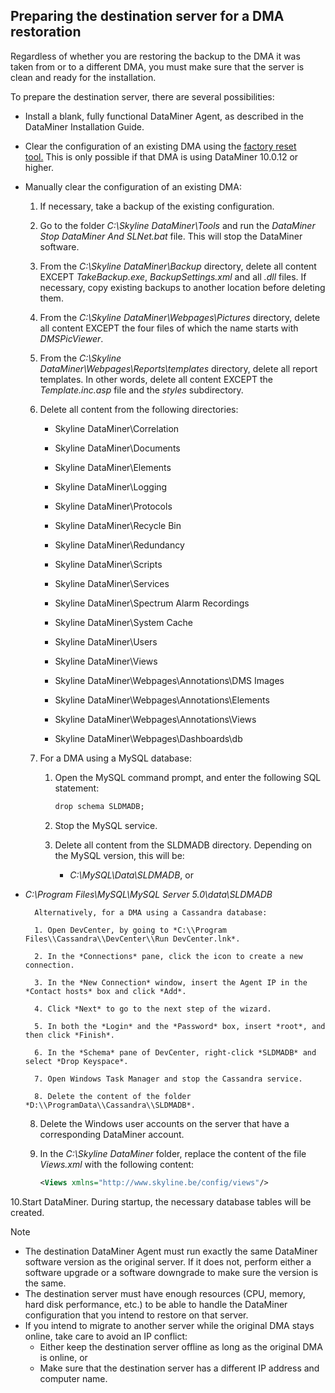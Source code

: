 ## Preparing the destination server for a DMA restoration

Regardless of whether you are restoring the backup to the DMA it was taken from or to a different DMA, you must make sure that the server is clean and ready for the installation.

To prepare the destination server, there are several possibilities:

- Install a blank, fully functional DataMiner Agent, as described in the DataMiner Installation Guide.

- Clear the configuration of an existing DMA using the [factory reset tool.](https://community.dataminer.services/documentation/factory-reset-tool/) This is only possible if that DMA is using DataMiner 10.0.12 or higher.

- Manually clear the configuration of an existing DMA:

    1. If necessary, take a backup of the existing configuration.

    2. Go to the folder *C:\\Skyline DataMiner\\Tools* and run the *DataMiner Stop DataMiner And SLNet.bat* file. This will stop the DataMiner software.

    3. From the *C:\\Skyline DataMiner\\Backup* directory, delete all content EXCEPT *TakeBackup.exe*, *BackupSettings.xml* and all *.dll* files. If necessary, copy existing backups to another location before deleting them.

    4. From the *C:\\Skyline DataMiner\\Webpages\\Pictures* directory, delete all content EXCEPT the four files of which the name starts with *DMSPicViewer*.

    5. From the *C:\\Skyline DataMiner\\Webpages\\Reports\\templates* directory, delete all report templates. In other words, delete all content EXCEPT the *Template.inc.asp* file and the *styles* subdirectory.

    6. Delete all content from the following directories:

        - Skyline DataMiner\\Correlation

        - Skyline DataMiner\\Documents

        - Skyline DataMiner\\Elements

        - Skyline DataMiner\\Logging

        - Skyline DataMiner\\Protocols

        - Skyline DataMiner\\Recycle Bin

        - Skyline DataMiner\\Redundancy

        - Skyline DataMiner\\Scripts

        - Skyline DataMiner\\Services

        - Skyline DataMiner\\Spectrum Alarm Recordings

        - Skyline DataMiner\\System Cache

        - Skyline DataMiner\\Users

        - Skyline DataMiner\\Views

        - Skyline DataMiner\\Webpages\\Annotations\\DMS Images

        - Skyline DataMiner\\Webpages\\Annotations\\Elements

        - Skyline DataMiner\\Webpages\\Annotations\\Views

        - Skyline DataMiner\\Webpages\\Dashboards\\db

    7. For a DMA using a MySQL database:

        1. Open the MySQL command prompt, and enter the following SQL statement:

            ```txt
            drop schema SLDMADB;
            ```

        2. Stop the MySQL service.

        3. Delete all content from the SLDMADB directory. Depending on the MySQL version, this will be:

            - *C:\\MySQL\\Data\\SLDMADB*, or

- *C:\\Program Files\\MySQL\\MySQL Server 5.0\\data\\SLDMADB*

        Alternatively, for a DMA using a Cassandra database:

        1. Open DevCenter, by going to *C:\\Program Files\\Cassandra\\DevCenter\\Run DevCenter.lnk*.

        2. In the *Connections* pane, click the icon to create a new connection.

        3. In the *New Connection* window, insert the Agent IP in the *Contact hosts* box and click *Add*.

        4. Click *Next* to go to the next step of the wizard.

        5. In both the *Login* and the *Password* box, insert *root*, and then click *Finish*.

        6. In the *Schema* pane of DevCenter, right-click *SLDMADB* and select *Drop Keyspace*.

        7. Open Windows Task Manager and stop the Cassandra service.

        8. Delete the content of the folder *D:\\ProgramData\\Cassandra\\SLDMADB*.

    8. Delete the Windows user accounts on the server that have a corresponding DataMiner account.

    9. In the *C:\\Skyline DataMiner* folder, replace the content of the file *Views.xml* with the following content:

        ```xml
        <Views xmlns="http://www.skyline.be/config/views"/>
        ```

10.Start DataMiner. During startup, the necessary database tables will be created.

> [!NOTE]
> -  The destination DataMiner Agent must run exactly the same DataMiner software version as the original server. If it does not, perform either a software upgrade or a software downgrade to make sure the version is the same.
> -  The destination server must have enough resources (CPU, memory, hard disk performance, etc.) to be able to handle the DataMiner configuration that you intend to restore on that server.
> -  If you intend to migrate to another server while the original DMA stays online, take care to avoid an IP conflict:
>     - Either keep the destination server offline as long as the original DMA is online, or
>     - Make sure that the destination server has a different IP address and computer name.
>
